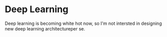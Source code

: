 # Deep Learning

Deep learning is becoming white hot now, so I'm not intersted in designing new deep learning architectureper se. 